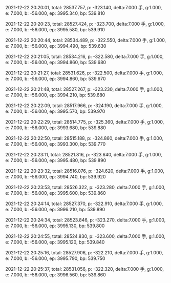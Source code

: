 2021-12-22 20:20:01, total: 28537.757, p: -323.140, delta:7.000 手, g:1.000, e: 7.000, b: -56.000, ep: 3995.340, bp: 539.810

2021-12-22 20:20:23, total: 28527.424, p: -323.700, delta:7.000 手, g:1.000, e: 7.000, b: -56.000, ep: 3995.580, bp: 539.910

2021-12-22 20:20:44, total: 28534.489, p: -322.550, delta:7.000 手, g:1.000, e: 7.000, b: -56.000, ep: 3994.490, bp: 539.630

2021-12-22 20:21:05, total: 28534.216, p: -322.580, delta:7.000 手, g:1.000, e: 7.000, b: -56.000, ep: 3994.860, bp: 539.680

2021-12-22 20:21:27, total: 28531.626, p: -322.500, delta:7.000 手, g:1.000, e: 7.000, b: -56.000, ep: 3994.860, bp: 539.670

2021-12-22 20:21:48, total: 28527.267, p: -323.230, delta:7.000 手, g:1.000, e: 7.000, b: -56.000, ep: 3994.210, bp: 539.680

2021-12-22 20:22:09, total: 28517.966, p: -324.190, delta:7.000 手, g:1.000, e: 7.000, b: -56.000, ep: 3995.570, bp: 539.970

2021-12-22 20:22:29, total: 28514.775, p: -325.360, delta:7.000 手, g:1.000, e: 7.000, b: -56.000, ep: 3993.680, bp: 539.880

2021-12-22 20:22:50, total: 28515.188, p: -324.860, delta:7.000 手, g:1.000, e: 7.000, b: -56.000, ep: 3993.300, bp: 539.770

2021-12-22 20:23:11, total: 28521.816, p: -323.640, delta:7.000 手, g:1.000, e: 7.000, b: -56.000, ep: 3995.480, bp: 539.890

2021-12-22 20:23:32, total: 28516.076, p: -324.620, delta:7.000 手, g:1.000, e: 7.000, b: -56.000, ep: 3994.740, bp: 539.920

2021-12-22 20:23:53, total: 28526.322, p: -323.280, delta:7.000 手, g:1.000, e: 7.000, b: -56.000, ep: 3995.600, bp: 539.860

2021-12-22 20:24:14, total: 28527.370, p: -322.910, delta:7.000 手, g:1.000, e: 7.000, b: -56.000, ep: 3996.210, bp: 539.890

2021-12-22 20:24:34, total: 28523.846, p: -323.270, delta:7.000 手, g:1.000, e: 7.000, b: -56.000, ep: 3995.130, bp: 539.800

2021-12-22 20:24:55, total: 28524.830, p: -323.600, delta:7.000 手, g:1.000, e: 7.000, b: -56.000, ep: 3995.120, bp: 539.840

2021-12-22 20:25:16, total: 28527.906, p: -322.210, delta:7.000 手, g:1.000, e: 7.000, b: -56.000, ep: 3995.790, bp: 539.750

2021-12-22 20:25:37, total: 28531.056, p: -322.320, delta:7.000 手, g:1.000, e: 7.000, b: -56.000, ep: 3996.560, bp: 539.860